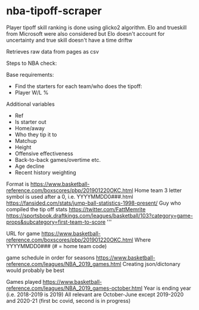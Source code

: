 # nba-tipoff-scraper

Player tipoff skill ranking is done using glicko2 algorithm. Elo and trueskill from Microsoft were also considered but
Elo doesn't account for uncertainty and true skill doesn't have a time driftw

Retrieves raw data from pages as csv

Steps to NBA check:

Base requirements:
-	Find the starters for each team/who does the tipoff:
-	Player W/L %

Additional variables
-	Ref
-	Is starter out
-	Home/away
-	Who they tip it to
-	Matchup
-	Height
-	Offensive effectiveness
-	Back-to-back games/overtime etc.
-	Age decline
-	Recent history weighting

Format is https://www.basketball-reference.com/boxscores/pbp/201901220OKC.html
Home team 3 letter symbol is used after a 0, i.e. YYYYMMDD0###.html
https://fansided.com/stats/jump-ball-statistics-1998-present/
Guy who compiled the tip off stats https://twitter.com/FattMemrite
https://sportsbook.draftkings.com/leagues/basketball/103?category=game-props&subcategory=first-team-to-score
'''

URL for game https://www.basketball-reference.com/boxscores/pbp/201901220OKC.html
Where YYYYMMDD0### (# = home team code)

game schedule in order for seasons https://www.basketball-reference.com/leagues/NBA_2019_games.html
Creating json/dictonary would probably be best

Games played https://www.basketball-reference.com/leagues/NBA_2019_games-october.html
Year is ending year (i.e. 2018-2019 is 2019)
All relevant are October-June except 2019-2020 and 2020-21 (first bc covid, second is in progress)